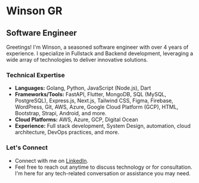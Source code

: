 # Winson GR

## Software Engineer

Greetings! I'm Winson, a seasoned software engineer with over 4 years of experience. I specialize in Fullstack and Backend development, leveraging a wide array of technologies to deliver innovative solutions.

### Technical Expertise
- **Languages:** Golang, Python, JavaScript (Node.js), Dart
- **Frameworks/Tools:** FastAPI, Flutter, MongoDB, SQL (MySQL, PostgreSQL), Express.js, Next.js, Tailwind CSS, Figma, Firebase, WordPress, Git, AWS, Azure, Google Cloud Platform (GCP), HTML, Bootstrap, Strapi, Android, and more.
- **Cloud Platforms:** AWS, Azure, GCP, Digital Ocean
- **Experience:** Full stack development, System Design, automation, cloud architecture, DevOps practices, and more.

### Let's Connect
- Connect with me on [LinkedIn](https://linkedin.com/in/winsongr).
- Feel free to reach out anytime to discuss technology or for consultation. I'm here for any tech-related conversation or assistance you may need.
